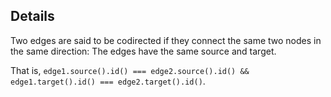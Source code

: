 ## Details

Two edges are said to be codirected if they connect the same two nodes in the same direction: The edges have the same source and target.

That is, `edge1.source().id() === edge2.source().id() && edge1.target().id() === edge2.target().id()`.